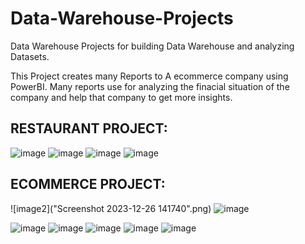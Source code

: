 # Data-Warehouse-Projects
Data Warehouse Projects for building Data Warehouse and analyzing Datasets.

This Project creates many Reports to A ecommerce company using PowerBI.
 Many reports use for analyzing the finacial situation of the company and help that company to get more insights. 

## RESTAURANT PROJECT:
![image](https://user-images.githubusercontent.com/85168496/206843336-36f39929-28c0-431d-969c-b57ce779ee33.png)
![image](https://user-images.githubusercontent.com/85168496/206843346-c8a02027-972c-4719-9e2e-fcec5493e986.png)
![image](https://user-images.githubusercontent.com/85168496/206843358-cffe9cf1-3aef-4778-9733-e571a80a55af.png)
![image](https://user-images.githubusercontent.com/85168496/206843374-2ead9fea-0471-4623-a616-e428a1b2a810.png)

## ECOMMERCE PROJECT:
![image2]("Screenshot 2023-12-26 141740".png)
![image](https://user-images.githubusercontent.com/85168496/206843928-99313826-148e-4806-aad5-1f6b036355f7.png)
<!-- ![image](https://user-images.githubusercontent.com/85168496/206843941-500cf06b-1024-4ef6-8eb0-ecdc4480b7ea.png) -->
![image](https://user-images.githubusercontent.com/85168496/206843951-5865af09-b35c-4d17-97b3-1a8c8607ca87.png)
![image](https://user-images.githubusercontent.com/85168496/206844053-bfd86519-0c51-4aa5-81e3-8b4424dd51d2.png)
![image](https://user-images.githubusercontent.com/85168496/206843959-5970f0c4-5e61-44ae-ba7e-20114606cc8b.png)
![image](https://user-images.githubusercontent.com/85168496/206843966-c4fe2948-3680-4cb8-a849-6466b519e943.png)
![image](https://user-images.githubusercontent.com/85168496/206843973-9b991315-b868-4bd4-963c-c46437fd3b27.png)

